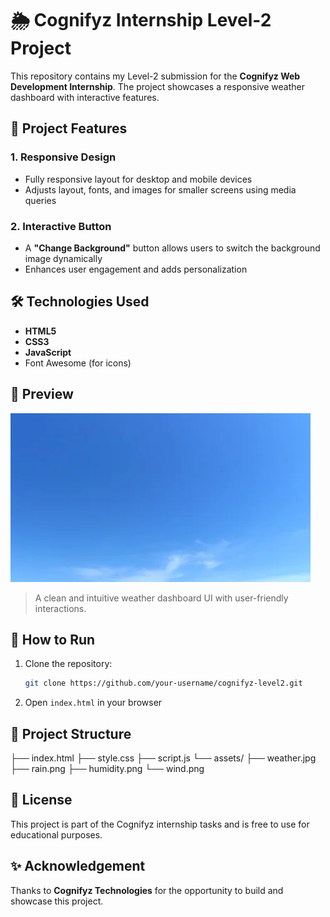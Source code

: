 # 🌦️ Cognifyz Internship Level-2 Project

This repository contains my Level-2 submission for the **Cognifyz Web Development Internship**. The project showcases a responsive weather dashboard with interactive features.

## 📌 Project Features

### 1. **Responsive Design**
- Fully responsive layout for desktop and mobile devices
- Adjusts layout, fonts, and images for smaller screens using media queries

### 2. **Interactive Button**
- A **"Change Background"** button allows users to switch the background image dynamically
- Enhances user engagement and adds personalization

## 🛠️ Technologies Used
- **HTML5**
- **CSS3**
- **JavaScript**
- Font Awesome (for icons)

## 📸 Preview

![Preview](assets/weather.jpg)

> A clean and intuitive weather dashboard UI with user-friendly interactions.

## 🚀 How to Run
1. Clone the repository:
   ```bash
   git clone https://github.com/your-username/cognifyz-level2.git

2. Open `index.html` in your browser

## 📂 Project Structure

├── index.html
├── style.css
├── script.js
└── assets/
    ├── weather.jpg
    ├── rain.png
    ├── humidity.png
    └── wind.png

## 📃 License

This project is part of the Cognifyz internship tasks and is free to use for educational purposes.

## ✨ Acknowledgement

Thanks to **Cognifyz Technologies** for the opportunity to build and showcase this project.
